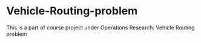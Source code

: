 # Vehicle-Routing-problem
This is a part of course project under Operations Research: Vehicle Routing problem

